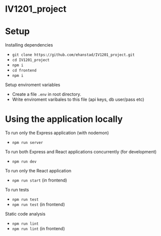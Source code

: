 # IV1201_project

# Setup
Installing dependencies
- `git clone https://github.com/ehanstad/IV1201_project.git`
- `cd IV1201_project`
- `npm i`
- `cd frontend`
- `npm i`

Setup enviroment variables
- Create a file `.env` in root directory.
- Write enviroment varibales to this file (api keys, db user/pass etc)

# Using the application locally
To run only the Express application (with nodemon)
- `npm run server`

To run both Express and React applications concurrently (for development)
- `npm run dev`

To run only the React application
- `npm run start` (in frontend)

To run tests
- `npm run test`
- `npm run test` (in frontend)

Static code analysis
- `npm run lint`
- `npm run lint` (in frontend)
